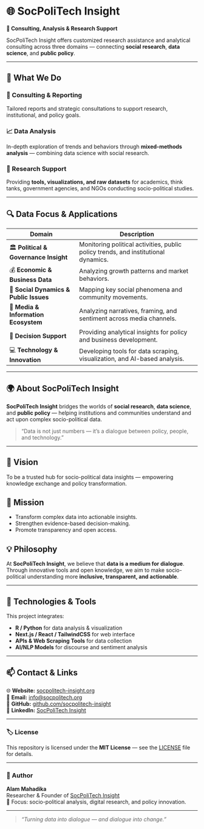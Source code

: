 # 🌐 SocPoliTech Insight

**💼 Consulting, Analysis & Research Support**

SocPoliTech Insight offers customized research assistance and analytical consulting across three domains — connecting **social research**, **data science**, and **public policy**.

---

## 📑 What We Do

### 🧭 Consulting & Reporting  
Tailored reports and strategic consultations to support research, institutional, and policy goals.

### 📈 Data Analysis  
In-depth exploration of trends and behaviors through **mixed-methods analysis** — combining data science with social research.

### 🔬 Research Support  
Providing **tools, visualizations, and raw datasets** for academics, think tanks, government agencies, and NGOs conducting socio-political studies.

---

## 🔍 Data Focus & Applications

| Domain | Description |
|--------|--------------|
| 🏛️ **Political & Governance Insight** | Monitoring political activities, public policy trends, and institutional dynamics. |
| 💰 **Economic & Business Data** | Analyzing growth patterns and market behaviors. |
| 🧩 **Social Dynamics & Public Issues** | Mapping key social phenomena and community movements. |
| 📰 **Media & Information Ecosystem** | Analyzing narratives, framing, and sentiment across media channels. |
| 🧮 **Decision Support** | Providing analytical insights for policy and business development. |
| 💻 **Technology & Innovation** | Developing tools for data scraping, visualization, and AI-based analysis. |

---

## 🌍 About SocPoliTech Insight

**SocPoliTech Insight** bridges the worlds of **social research**, **data science**, and **public policy** — helping institutions and communities understand and act upon complex socio-political data.

> “Data is not just numbers — it’s a dialogue between policy, people, and technology.”

---

## 🌟 Vision
To be a trusted hub for socio-political data insights — empowering knowledge exchange and policy transformation.

## 🎯 Mission
- Transform complex data into actionable insights.  
- Strengthen evidence-based decision-making.  
- Promote transparency and open access.

## 💡 Philosophy
At **SocPoliTech Insight**, we believe that **data is a medium for dialogue**.  
Through innovative tools and open knowledge, we aim to make socio-political understanding more **inclusive, transparent, and actionable**.

---

## 🧰 Technologies & Tools
This project integrates:
- **R / Python** for data analysis & visualization  
- **Next.js / React / TailwindCSS** for web interface  
- **APIs & Web Scraping Tools** for data collection  
- **AI/NLP Models** for discourse and sentiment analysis  

---

## 📫 Contact & Links

🌐 **Website:** [socpolitech-insight.org](https://socpolitech-insight.org)  
📧 **Email:** info@socpolitech.org  
🔗 **GitHub:** [github.com/socpolitech-insight](https://github.com/socpolitech-insight)  
💬 **LinkedIn:** [SocPoliTech Insight](https://linkedin.com/company/socpolitech-insight)

---

### 🏷️ License
This repository is licensed under the **MIT License** — see the [LICENSE](LICENSE) file for details.

---

### 👥 Author
**Alam Mahadika**  
Researcher & Founder of [SocPoliTech Insight](https://socpolitech-insight.org)  
📍 Focus: socio-political analysis, digital research, and policy innovation.

---

> _“Turning data into dialogue — and dialogue into change.”_
